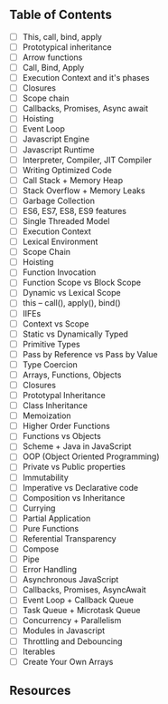 ## Table of Contents
- [ ] This, call, bind, apply
- [ ] Prototypical inheritance
- [ ] Arrow functions
- [ ] Call, Bind, Apply
- [ ] Execution Context and it's phases
- [ ] Closures
- [ ] Scope chain
- [ ] Callbacks, Promises, Async await
- [ ] Hoisting
- [ ] Event Loop
- [ ] Javascript Engine
- [ ] Javascript Runtime
- [ ] Interpreter, Compiler, JIT Compiler
- [ ] Writing Optimized Code
- [ ] Call Stack + Memory Heap
- [ ] Stack Overflow + Memory Leaks
- [ ] Garbage Collection
- [ ] ES6, ES7, ES8, ES9 features
- [ ] Single Threaded Model
- [ ] Execution Context
- [ ] Lexical Environment
- [ ] Scope Chain
- [ ] Hoisting
- [ ] Function Invocation
- [ ] Function Scope vs Block Scope
- [ ] Dynamic vs Lexical Scope
- [ ] this – call(), apply(), bind()
- [ ] IIFEs
- [ ] Context vs Scope
- [ ] Static vs Dynamically Typed
- [ ] Primitive Types
- [ ] Pass by Reference vs Pass by Value
- [ ] Type Coercion
- [ ] Arrays, Functions, Objects
- [ ] Closures
- [ ] Prototypal Inheritance
- [ ] Class Inheritance
- [ ] Memoization
- [ ] Higher Order Functions
- [ ] Functions vs Objects
- [ ] Scheme + Java in JavaScript
- [ ] OOP (Object Oriented Programming)
- [ ] Private vs Public properties
- [ ] Immutability
- [ ] Imperative vs Declarative code
- [ ] Composition vs Inheritance
- [ ] Currying
- [ ] Partial Application
- [ ] Pure Functions
- [ ] Referential Transparency
- [ ] Compose
- [ ] Pipe
- [ ] Error Handling
- [ ] Asynchronous JavaScript
- [ ] Callbacks, Promises, AsyncAwait
- [ ] Event Loop + Callback Queue
- [ ] Task Queue + Microtask Queue
- [ ] Concurrency + Parallelism
- [ ] Modules in Javascript
- [ ] Throttling and Debouncing
- [ ] Iterables
- [ ] Create Your Own Arrays

## Resources
